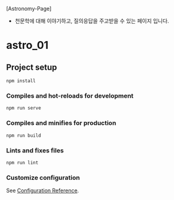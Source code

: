 [Astronomy-Page]
- 천문학에 대해 이야기하고, 질의응답을 주고받을 수 있는 페이지 입니다.

# astro_01

## Project setup
```
npm install
```

### Compiles and hot-reloads for development
```
npm run serve
```

### Compiles and minifies for production
```
npm run build
```

### Lints and fixes files
```
npm run lint
```

### Customize configuration
See [Configuration Reference](https://cli.vuejs.org/config/).
